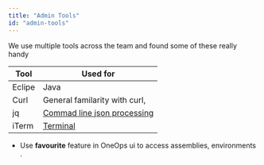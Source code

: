 ```yaml
---
title: "Admin Tools"
id: "admin-tools"
---
```


We use multiple tools across the team and found some of these really handy

|Tool| Used for|
|---|---|
|Eclipe|Java |
|Curl |General familarity with curl, |
|jq|[Commad line json processing](https://stedolan.github.io/jq/)|
|iTerm|[Terminal](https://www.iterm2.com/)|

* Use **favourite** feature in OneOps ui to access assemblies, environments .
